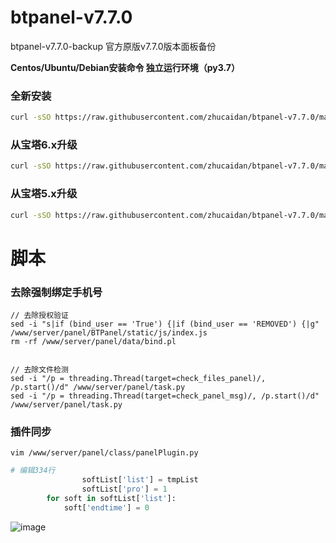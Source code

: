 # btpanel-v7.7.0
btpanel-v7.7.0-backup  官方原版v7.7.0版本面板备份

**Centos/Ubuntu/Debian安装命令 独立运行环境（py3.7）**
### 全新安装
```Bash
curl -sSO https://raw.githubusercontent.com/zhucaidan/btpanel-v7.7.0/main/install/install_panel.sh && bash install_panel.sh
```
### 从宝塔6.x升级
```bash
curl -sSO https://raw.githubusercontent.com/zhucaidan/btpanel-v7.7.0/main/install/update.sh && bash update.sh
```
### 从宝塔5.x升级
```bash
curl -sSO https://raw.githubusercontent.com/zhucaidan/btpanel-v7.7.0/main/install/update_to_6.sh && bash update_to_6.sh
```

# 脚本

### 去除强制绑定手机号

```shell
// 去除授权验证
sed -i "s|if (bind_user == 'True') {|if (bind_user == 'REMOVED') {|g" /www/server/panel/BTPanel/static/js/index.js
rm -rf /www/server/panel/data/bind.pl


// 去除文件检测
sed -i "/p = threading.Thread(target=check_files_panel)/, /p.start()/d" /www/server/panel/task.py
sed -i "/p = threading.Thread(target=check_panel_msg)/, /p.start()/d" /www/server/panel/task.py
```

### 插件同步
```shell
vim /www/server/panel/class/panelPlugin.py
```

```python
# 编辑334行
                softList['list'] = tmpList
                softList['pro'] = 1
        for soft in softList['list']:
            soft['endtime'] = 0
```
![image](https://user-images.githubusercontent.com/24518597/156919454-a7b61b77-6f86-418b-a26f-a7514d4e71bc.png)
